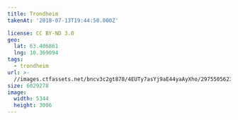 ```yaml
---
title: Trondheim
takenAt: '2018-07-13T19:44:50.000Z'

license: CC BY-ND 3.0
geo:
  lat: 63.406861
  lng: 10.369094
tags:
  - trondheim
url: >-
  //images.ctfassets.net/bncv3c2gt878/4EUTy7asYj9aE44yaAyXho/2975505623454d7c0cd9cae34ecb63f0/trondheim_43859285251_o
size: 6029278
image:
  width: 5344
  height: 3006
---
```

